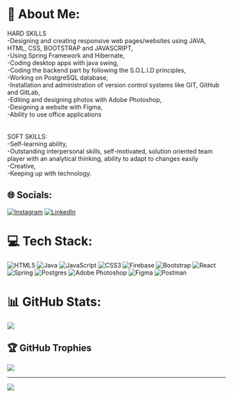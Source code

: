 # 💫 About Me:
HARD SKILLS <br>-Designing and creating responsive web pages/websites using JAVA, HTML, CSS, BOOTSTRAP and JAVASCRIPT,<br>-Using Spring Framework and Hibernate,<br>-Coding desktop apps with java swing,<br>-Coding the backend part by following the S.O.L.I.D principles,<br>-Working on PostgreSQL database,<br>-Installation and administration of version control systems like GIT, GitHub and GitLab,<br>-Editing and designing photos with Adobe Photoshop,<br>-Designing a website with Figma,<br>-Ability to use office applications<br><br><br>SOFT SKILLS:<br>-Self-learning ability,<br>-Outstanding interpersonal skills, self-motivated, solution oriented team player with an analytical thinking, ability to adapt to changes easily<br>-Creative,<br>-Keeping up with technology.


## 🌐 Socials:
[![Instagram](https://img.shields.io/badge/Instagram-%23E4405F.svg?logo=Instagram&logoColor=white)](https://instagram.com/kadiruzun._) [![LinkedIn](https://img.shields.io/badge/LinkedIn-%230077B5.svg?logo=linkedin&logoColor=white)](https://linkedin.com/in/kadir-uzun-bb13b9221/) 

# 💻 Tech Stack:
![HTML5](https://img.shields.io/badge/html5-%23E34F26.svg?style=for-the-badge&logo=html5&logoColor=white) ![Java](https://img.shields.io/badge/java-%23ED8B00.svg?style=for-the-badge&logo=java&logoColor=white) ![JavaScript](https://img.shields.io/badge/javascript-%23323330.svg?style=for-the-badge&logo=javascript&logoColor=%23F7DF1E) ![CSS3](https://img.shields.io/badge/css3-%231572B6.svg?style=for-the-badge&logo=css3&logoColor=white) ![Firebase](https://img.shields.io/badge/firebase-%23039BE5.svg?style=for-the-badge&logo=firebase) ![Bootstrap](https://img.shields.io/badge/bootstrap-%23563D7C.svg?style=for-the-badge&logo=bootstrap&logoColor=white) ![React](https://img.shields.io/badge/react-%2320232a.svg?style=for-the-badge&logo=react&logoColor=%2361DAFB) ![Spring](https://img.shields.io/badge/spring-%236DB33F.svg?style=for-the-badge&logo=spring&logoColor=white) ![Postgres](https://img.shields.io/badge/postgres-%23316192.svg?style=for-the-badge&logo=postgresql&logoColor=white) ![Adobe Photoshop](https://img.shields.io/badge/adobephotoshop-%2331A8FF.svg?style=for-the-badge&logo=adobephotoshop&logoColor=white) 	![Figma](https://img.shields.io/badge/figma-%23F24E1E.svg?style=for-the-badge&logo=figma&logoColor=white) ![Postman](https://img.shields.io/badge/Postman-FF6C37?style=for-the-badge&logo=postman&logoColor=white)
# 📊 GitHub Stats:
![](https://github-readme-streak-stats.herokuapp.com/?user=kadiruzunn&theme=dark&hide_border=false)<br/>

## 🏆 GitHub Trophies
![](https://github-profile-trophy.vercel.app/?username=kadiruzunn&theme=onedark&no-frame=false&no-bg=true&margin-w=4)

---
[![](https://visitcount.itsvg.in/api?id=kadiruzunn&icon=0&color=0)](https://visitcount.itsvg.in)

<!-- Proudly created with GPRM ( https://gprm.itsvg.in ) -->
